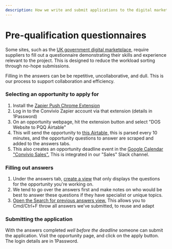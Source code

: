```yaml
---
description: How we write and submit applications to the digital marketplace
---
```


# Pre-qualification questionnaires

Some sites, such as the [UK government digital marketplace](https://www.digitalmarketplace.service.gov.uk/), require suppliers to fill out a questionnaire demonstrating their skills and experience relevant to the project. This is designed to reduce the workload sorting through no-hope submissions.

Filling in the answers can be be repetitive, uncollaborative, and dull. This is our process to support collaboration and efficiency. 

### Selecting an opportunity to apply for

1. Install the [Zapier Push Chrome Extension](https://chrome.google.com/webstore/detail/zapier/ngghlnfmdgnpegcmbpgehkbhkhkbkjpj?hl=en)
2. Log in to the Convivio Zapier account via that extension \(details in 1Password\)
3. On an opportunity webpage, hit the extension button and select "DOS Website to PQQ Airtable"
4. This will send the opportunity to [this Airtable,](https://airtable.com/tblb4BHknCHx8eksj/viwxqy80BSIVRHuUW) this is parsed every 10 minutes, and the opportunity questions to answer are scraped and added to the answers tabs.
5. This also creates an opportunity deadline event in the [Google Calendar "Convivio Sales".](https://calendar.google.com/calendar?cid=Y29udml2aW8udGVhbV9jbHEwMWZ2bGF2MTlncTZ0NW9lZXV2NTVhc0Bncm91cC5jYWxlbmRhci5nb29nbGUuY29t) This is integrated in our "Sales" Slack channel.

### Filling out answers

1. Under the answers tab, [create a view](https://support.airtable.com/hc/en-us/articles/202624989-Guide-to-views) that only displays the questions for the opportunity you're working on. 
2. We tend to go over the answers first and make notes on who would be best to answer these questions if they have specialist or unique topics.
3. [Open the Search for previous answers view.](https://airtable.com/tblPT5L5jXA7fiyQZ/viwruqZiXPcRiBsB9) This allows you to Cmd/Ctrl+F throw all answers we've submitted, to reuse and adapt

### Submitting the application

With the answers completed _well before the deadline_ someone can submit the application. Visit the opportunity page, and click on the apply button. The login details are in 1Password.

